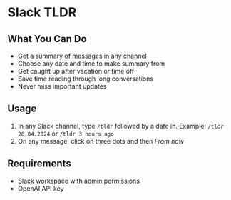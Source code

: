 # Slack TLDR

## What You Can Do

- Get a summary of messages in any channel
- Choose any date and time to make summary from
- Get caught up after vacation or time off
- Save time reading through long conversations
- Never miss important updates

## Usage

1. In any Slack channel, type `/tldr` followed by a date in. Example: `/tldr 26.04.2024` or `/tldr 3 hours ago`
2. On any message, click on three dots and then *From now*

## Requirements

- Slack workspace with admin permissions
- OpenAI API key